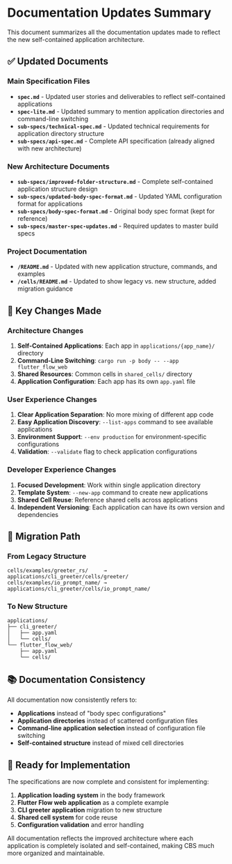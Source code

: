# Documentation Updates Summary

This document summarizes all the documentation updates made to reflect the new self-contained application architecture.

## ✅ Updated Documents

### Main Specification Files
- **`spec.md`** - Updated user stories and deliverables to reflect self-contained applications
- **`spec-lite.md`** - Updated summary to mention application directories and command-line switching
- **`sub-specs/technical-spec.md`** - Updated technical requirements for application directory structure
- **`sub-specs/api-spec.md`** - Complete API specification (already aligned with new architecture)

### New Architecture Documents
- **`sub-specs/improved-folder-structure.md`** - Complete self-contained application structure design
- **`sub-specs/updated-body-spec-format.md`** - Updated YAML configuration format for applications
- **`sub-specs/body-spec-format.md`** - Original body spec format (kept for reference)
- **`sub-specs/master-spec-updates.md`** - Required updates to master build specs

### Project Documentation
- **`/README.md`** - Updated with new application structure, commands, and examples
- **`/cells/README.md`** - Updated to show legacy vs. new structure, added migration guidance

## 🎯 Key Changes Made

### Architecture Changes
1. **Self-Contained Applications**: Each app in `applications/{app_name}/` directory
2. **Command-Line Switching**: `cargo run -p body -- --app flutter_flow_web`
3. **Shared Resources**: Common cells in `shared_cells/` directory
4. **Application Configuration**: Each app has its own `app.yaml` file

### User Experience Changes
1. **Clear Application Separation**: No more mixing of different app code
2. **Easy Application Discovery**: `--list-apps` command to see available applications
3. **Environment Support**: `--env production` for environment-specific configurations
4. **Validation**: `--validate` flag to check application configurations

### Developer Experience Changes
1. **Focused Development**: Work within single application directory
2. **Template System**: `--new-app` command to create new applications
3. **Shared Cell Reuse**: Reference shared cells across applications
4. **Independent Versioning**: Each application can have its own version and dependencies

## 🔄 Migration Path

### From Legacy Structure
```
cells/examples/greeter_rs/     → applications/cli_greeter/cells/greeter/
cells/examples/io_prompt_name/ → applications/cli_greeter/cells/io_prompt_name/
```

### To New Structure
```
applications/
├── cli_greeter/
│   ├── app.yaml
│   └── cells/
└── flutter_flow_web/
    ├── app.yaml
    └── cells/
```

## 📚 Documentation Consistency

All documentation now consistently refers to:
- **Applications** instead of "body spec configurations"
- **Application directories** instead of scattered configuration files
- **Command-line application selection** instead of configuration file switching
- **Self-contained structure** instead of mixed cell directories

## 🚀 Ready for Implementation

The specifications are now complete and consistent for implementing:
1. **Application loading system** in the body framework
2. **Flutter Flow web application** as a complete example
3. **CLI greeter application** migration to new structure
4. **Shared cell system** for code reuse
5. **Configuration validation** and error handling

All documentation reflects the improved architecture where each application is completely isolated and self-contained, making CBS much more organized and maintainable.
